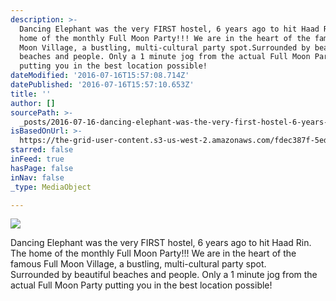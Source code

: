 ```yaml
---
description: >-
  Dancing Elephant was the very FIRST hostel, 6 years ago to hit Haad Rin. The
  home of the monthly Full Moon Party!!! We are in the heart of the famous Full
  Moon Village, a bustling, multi-cultural party spot.Surrounded by beautiful
  beaches and people. Only a 1 minute jog from the actual Full Moon Party
  putting you in the best location possible!
dateModified: '2016-07-16T15:57:08.714Z'
datePublished: '2016-07-16T15:57:10.653Z'
title: ''
author: []
sourcePath: >-
  _posts/2016-07-16-dancing-elephant-was-the-very-first-hostel-6-years-ago-to-h.md
isBasedOnUrl: >-
  https://the-grid-user-content.s3-us-west-2.amazonaws.com/fdec387f-5ed4-4ac3-807a-31f82f40ae04.jpg
starred: false
inFeed: true
hasPage: false
inNav: false
_type: MediaObject

---
```

![](https://the-grid-user-content.s3-us-west-2.amazonaws.com/fdec387f-5ed4-4ac3-807a-31f82f40ae04.jpg)

Dancing Elephant was the very FIRST hostel, 6 years ago to hit Haad Rin. The home of the monthly Full Moon Party!!! We are in the heart of the famous Full Moon Village, a bustling, multi-cultural party spot.  
Surrounded by beautiful beaches and people. Only a 1 minute jog from the actual Full Moon Party putting you in the best location possible!